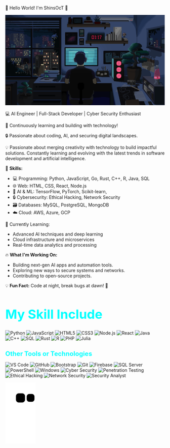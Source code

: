 🌟 Hello World! I'm ShinsOcT 🌟

![My GIF](https://raw.githubusercontent.com/ShinsOcT/ShinsOcT/main/assets/This%20pin%20is%20all%20about%20coding.gif)

💻 AI Engineer | Full-Stack Developer | Cyber Security Enthusiast


🚀 Continuously learning and building with technology!

🔒 Passionate about coding, AI, and securing digital landscapes.

💡 Passionate about merging creativity with technology to build impactful solutions. Constantly learning and evolving with the latest trends in software development and artificial intelligence.

🚀 **Skills:**
- 💻 Programming: Python, JavaScript, Go, Rust, C++, R, Java, SQL
- 🌐 Web: HTML, CSS, React, Node.js
- 🧠 AI & ML: TensorFlow, PyTorch, Scikit-learn,
- 🔒 Cybersecurity: Ethical Hacking, Network Security
- 🗃️ Databases: MySQL, PostgreSQL, MongoDB
- ☁️ Cloud: AWS, Azure, GCP

🌱 Currently Learning:
- Advanced AI techniques and deep learning
- Cloud infrastructure and microservices
- Real-time data analytics and processing


🔥 **What I'm Working On:**
- Building next-gen AI apps and automation tools.
- Exploring new ways to secure systems and networks.
- Contributing to open-source projects.

💡 **Fun Fact:** Code at night, break bugs at dawn! 🌙


<h1 style="font-size: 40px; color: cyan;">My Skill Include</h1>

![Python](https://img.shields.io/badge/-Python-3776AB?style=flat-square&logo=python&logoColor=ffffff)
![JavaScript](https://img.shields.io/badge/JavaScript-FFD700?style=flat-square&logo=javascript&logoColor=black)
![HTML5](https://img.shields.io/badge/-HTML5-%23E44D27?style=flat-square&logo=html5&logoColor=ffffff)
![CSS3](https://img.shields.io/badge/-CSS3-%231572B6?style=flat-square&logo=css3&logoColor=ffffff)
![Node.js](https://img.shields.io/badge/-Node.js-339933?style=flat-square&logo=Node.js&logoColor=ffffff)
![React](https://img.shields.io/badge/-React-61DAFB?style=flat-square&logo=react&logoColor=ffffff)
![Java](https://img.shields.io/badge/-Java-5B4638?style=flat-square&logo=java&logoColor=ffffff)
![C++](https://img.shields.io/badge/-C++-00599C?style=flat-square&logo=c%2B%2B&logoColor=ffffff)
![SQL](https://img.shields.io/badge/-SQL-4479A1?style=flat-square&logo=postgresql&logoColor=ffffff)
![Rust](https://img.shields.io/badge/-Rust-000000?style=flat-square&logo=rust&logoColor=ffffff)
![R](https://img.shields.io/badge/-R-276DC3?style=flat-square&logo=r&logoColor=ffffff)
![PHP](https://img.shields.io/badge/-PHP-777BB4?style=flat-square&logo=php&logoColor=ffffff)
![Julia](https://img.shields.io/badge/-Julia-9558B2?style=flat-square&logo=julia&logoColor=ffffff)

<h1 style="font-size: 20px; color: cyan;">Other Tools or Technologies</h1>

![VS Code](https://img.shields.io/badge/-VS%20Code-007ACC?style=flat-square&logo=visual-studio-code&logoColor=ffffff)
![GitHub](https://img.shields.io/badge/-GitHub-181717?style=flat-square&logo=github&logoColor=ffffff)
![Bootstrap](https://img.shields.io/badge/-Bootstrap-563D7C?style=flat-square&logo=bootstrap&logoColor=ffffff)
![Git](https://img.shields.io/badge/-Git-%23F05032?style=flat-square&logo=git&logoColor=ffffff)
![Firebase](https://img.shields.io/badge/-Firebase-FFCA28?style=flat-square&logo=firebase&logoColor=ffffff)
![SQL Server](https://img.shields.io/badge/-SQL%20Server-CC2927?style=flat-square&logo=microsoft-sql-server&logoColor=ffffff)
![PowerShell](https://img.shields.io/badge/-PowerShell-5391FE?style=flat-square&logo=powershell&logoColor=ffffff)
![Windows](https://img.shields.io/badge/-Windows-0078D6?style=flat-square&logo=windows&logoColor=ffffff)
![Cyber Security](https://img.shields.io/badge/-Cyber%20Security-2E3440?style=flat-square&logo=security&logoColor=FFFFFF)
![Penetration Testing](https://img.shields.io/badge/-Penetration%20Testing-007ACC?style=flat-square&logo=kali-linux&logoColor=FFFFFF)
![Ethical Hacking](https://img.shields.io/badge/-Ethical%20Hacking-FF0000?style=flat-square&logo=hack-the-box&logoColor=FFFFFF)
![Network Security](https://img.shields.io/badge/-Network%20Security-4682B4?style=flat-square&logo=cisco&logoColor=FFFFFF)
![Security Analyst](https://img.shields.io/badge/-Security%20Analyst-000000?style=flat-square&logo=protonmail&logoColor=FFFFFF)





![snake gif](https://github.com/ShinsOcT/ShinsOcT/blob/output/github-contribution-grid-snake.svg)


